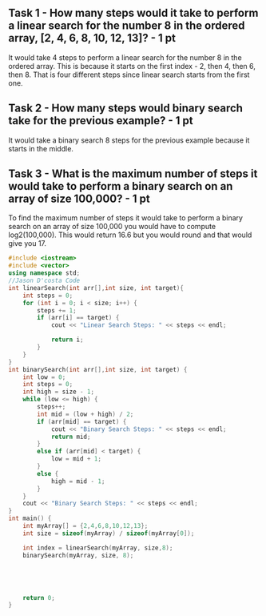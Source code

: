 ## Task 1 - How many steps would it take to perform a linear search for the number 8 in the ordered array, [2, 4, 6, 8, 10, 12, 13]? - 1 pt
It would take 4 steps to perform a linear search for the number 8 in the ordered array. This is because it starts on the first index - 2, then 4, then 6, then 8. That is four different steps since linear search starts from the first one.
## Task 2 - How many steps would binary search take for the previous example? - 1 pt
It would take a binary search 8 steps for the previous example because it starts in the middle. 
## Task 3 - What is the maximum number of steps it would take to perform a binary search on an array of size 100,000? - 1 pt
To find the maximum number of steps it would take to perform a binary search on an array of size 100,000 you would have to compute log2(100,000). This would return 16.6 but you would round and that would give you 17.
```c++
#include <iostream>
#include <vector>
using namespace std;
//Jason D'costa Code
int linearSearch(int arr[],int size, int target){
    int steps = 0;
    for (int i = 0; i < size; i++) {
        steps += 1;
        if (arr[i] == target) {
            cout << "Linear Search Steps: " << steps << endl;

            return i;
        }
    }
}
int binarySearch(int arr[],int size, int target) {
    int low = 0;
    int steps = 0;
    int high = size - 1;
    while (low <= high) {
        steps++;
        int mid = (low + high) / 2;
        if (arr[mid] == target) {
            cout << "Binary Search Steps: " << steps << endl;
            return mid;
        }
        else if (arr[mid] < target) {
            low = mid + 1;
        }
        else {
            high = mid - 1;
        }
    }
    cout << "Binary Search Steps: " << steps << endl;
}
int main() {
    int myArray[] = {2,4,6,8,10,12,13};
    int size = sizeof(myArray) / sizeof(myArray[0]);

    int index = linearSearch(myArray, size,8);
    binarySearch(myArray, size, 8);





    return 0;
}

```

